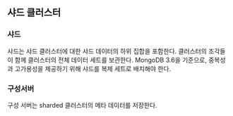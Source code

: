 ## 샤드 클러스터
### 샤드
샤드는 샤드 클러스터에 대한 샤드 데이터의 하위 집합을 포함한다. 클러스터의 조각들이 함께 클러스터의 전체 데이터 세트를 보관한다. 
MongoDB 3.6을 기준으로, 중복성과 고가용성을 제공하기 위해 샤드를 복제 세트로 배치해야 한다.
### 구성서버 
구성 서버는 sharded 클러스터의 메타 데이터를 저장한다.
